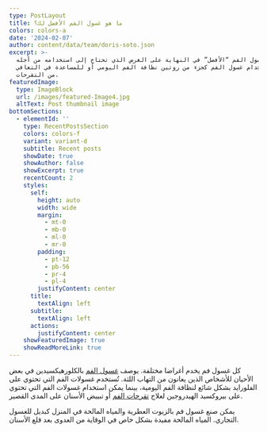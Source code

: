 ```yaml
---
type: PostLayout
title: ما هو غسول الفم الأفضل لك؟
colors: colors-a
date: '2024-02-07'
author: content/data/team/doris-soto.json
excerpt: >-
  يعتمد غسول الفم “الأفضل” في النهاية على الغرض الذي تحتاج إلى استخدامه من أجله.
  يمكن استخدام غسول الفم كجزء من روتين نظافة الفم اليومي أو للمساعدة في التعافي
  من التقرحات.
featuredImage:
  type: ImageBlock
  url: /images/featured-Image4.jpg
  altText: Post thumbnail image
bottomSections:
  - elementId: ''
    type: RecentPostsSection
    colors: colors-f
    variant: variant-d
    subtitle: Recent posts
    showDate: true
    showAuthor: false
    showExcerpt: true
    recentCount: 2
    styles:
      self:
        height: auto
        width: wide
        margin:
          - mt-0
          - mb-0
          - ml-0
          - mr-0
        padding:
          - pt-12
          - pb-56
          - pr-4
          - pl-4
        justifyContent: center
      title:
        textAlign: left
      subtitle:
        textAlign: left
      actions:
        justifyContent: center
    showFeaturedImage: true
    showReadMoreLink: true
---
```

كل غسول فم يخدم أغراضا مختلفة. يوصف [غسول الفم](https://alchamel.net/%d9%85%d8%a7-%d9%87%d9%88-%d8%ba%d8%b3%d9%88%d9%84-%d8%a7%d9%84%d9%81%d9%85-%d8%a7%d9%84%d8%a3%d9%81%d8%b6%d9%84-%d9%84%d9%83/) بالكلورهيكسيدين في بعض الأحيان للأشخاص الذين يعانون من التهاب اللثة. تُستخدم غسولات الفم التي تحتوي على الفلورايد بشكل شائع لنظافة الفم اليومية، بينما يمكن استخدام غسولات الفم التي تحتوي على بيروكسيد الهيدروجين لعلاج [تقرحات الفم](https://alchamel.net/%d8%a7%d8%b3%d8%a8%d8%a7%d8%a8-%d8%aa%d9%82%d8%b1%d8%ad%d8%a7%d8%aa-%d8%a7%d9%84%d9%81%d9%85-%d9%88%d8%b9%d9%84%d8%a7%d8%ac%d9%87%d8%a7/) أو تبييض الأسنان على المدى القصير.

يمكن صنع غسول فم بالزيوت العطرية والمياه المالحة في المنزل كبديل للغسول التجاري. المياه المالحة مفيدة بشكل خاص في الوقاية من العدوى بعد قلع الأسنان.



